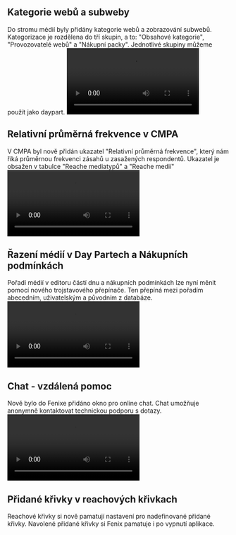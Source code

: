 ﻿---
categories: [fenix]
layout: fenix
---
## Kategorie webů a subweby
Do stromu médií byly přidány kategorie webů a zobrazování subwebů.
Kategorizace je rozdělena do tří skupin, a to: "Obsahové kategorie", "Provozovatelé webů" a "Nákupní packy". Jednotlivé skupiny můžeme použít jako daypart.
<video src="{{site.url}}/data/kategorie.mp4" type="video/mp4" controls></video>

## Relativní průměrná frekvence v CMPA
V CMPA byl nově přidán ukazatel "Relativní průměrná frekvence", který nám říká průměrnou frekvenci zásahů u zasažených respondentů.
Ukazatel je obsažen v tabulce "Reache mediatypů" a "Reache medií"
<video src="{{site.url}}/data/Rel_frekvece.mp4" type="video/mp4" controls></video>

## Řazení médií v Day Partech a Nákupních podmínkách
Pořadí médií v editoru částí dnu a nákupních podmínkách lze nyní měnit pomocí nového trojstavového přepínače. 
Ten přepíná mezi pořadím abecedním, uživatelským a původním z databáze.
<video src="{{site.url}}/data/razeni.mp4" type="video/mp4" controls></video>

## Chat - vzdálená pomoc
Nově bylo do Fenixe přidáno okno pro online chat. Chat umožňuje anonymně kontaktovat technickou podporu s dotazy.
<video src="{{site.url}}/data/chat.mp4" type="video/mp4" controls></video>

## Přidané křivky v reachových křivkach
Reachové křivky si nově pamatují nastavení pro nadefinované přidané křivky. Navolené přidané křivky si Fenix pamatuje i po vypnutí aplikace.
